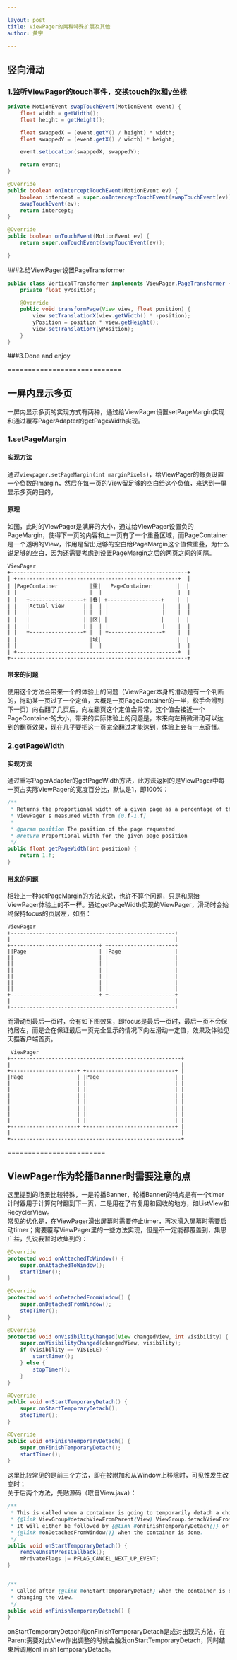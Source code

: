 ```yaml
---

layout: post
title: ViewPager的两种特殊扩展及其他
author: 黄宇

---
```


## 竖向滑动
### 1.监听ViewPager的touch事件，交换touch的x和y坐标

```java
private MotionEvent swapTouchEvent(MotionEvent event) {
    float width = getWidth();
    float height = getHeight();

    float swappedX = (event.getY() / height) * width;
    float swappedY = (event.getX() / width) * height;

    event.setLocation(swappedX, swappedY);

    return event;
}

@Override
public boolean onInterceptTouchEvent(MotionEvent ev) {
    boolean intercept = super.onInterceptTouchEvent(swapTouchEvent(ev));
    swapTouchEvent(ev);
    return intercept;
}

@Override
public boolean onTouchEvent(MotionEvent ev) {
    return super.onTouchEvent(swapTouchEvent(ev));

}
```

###2.给ViewPager设置PageTransformer

```java
public class VerticalTransformer implements ViewPager.PageTransformer {
    private float yPosition;

    @Override
    public void transformPage(View view, float position) {
        view.setTranslationX(view.getWidth() * -position);
        yPosition = position * view.getHeight();
        view.setTranslationY(yPosition);
    }
}

```

###3.Done and enjoy

============================

## 一屏内显示多页
一屏内显示多页的实现方式有两种，通过给ViewPager设置setPageMargin实现和通过覆写PagerAdapter的getPageWidth实现。

### 1.setPageMargin
#### 实现方法
通过```viewpager.setPageMargin(int marginPixels)```，给ViewPager的每页设置一个负数的margin，然后在每一页的View留足够的空白给这个负值，来达到一屏显示多页的目的。  
#### 原理
如图，此时的ViewPager是满屏的大小，通过给ViewPager设置负的PageMargin，使得下一页的内容和上一页有了一个重叠区域，而PageContainer是一个透明的View，作用是留出足够的空白给PageMargin这个值做重叠，为什么说足够的空白，因为还需要考虑到设置PageMargin之后的两页之间的间隔。  

```
ViewPager
+--------------------------------------------------------+
| +---------------------------------------------------+  |
| |PageContainer          |重|   PageContainer        |  |
| |                       |  |                        |  |
| |   +-----------------+ |叠| +-----------------+    |  |
| |   |Actual View      | |  | |                 |    |  |
| |   |                 | |  | |                 |    |  |
| |   |                 | |区| |                 |    |  |
| |   |                 | |  | |                 |    |  |
| |   +-----------------+ |  | +-----------------+    |  |
| |                       |域|                        |  |
| |                       |  |                        |  |
| +---------------------------------------------------+  |
+--------------------------------------------------------+

```

#### 带来的问题
使用这个方法会带来一个的体验上的问题（ViewPager本身的滑动是有一个判断的，拖动某一页过了一个定值，大概是一页PageContainer的一半，松手会滑到下一页）向右翻了几页后，向左翻页这个定值会异常，这个值会接近一个PageContainer的大小，带来的实际体验上的问题是，本来向左稍微滑动可以达到的翻页效果，现在几乎要把这一页完全翻过才能达到，体验上会有一点奇怪。

### 2.getPageWidth
#### 实现方法
通过重写PagerAdapter的getPageWidth方法，此方法返回的是ViewPager中每一页占实际ViewPager的宽度百分比，默认是1，即100%：  

```java
/**
 * Returns the proportional width of a given page as a percentage of the
 * ViewPager's measured width from (0.f-1.f]
 *
 * @param position The position of the page requested
 * @return Proportional width for the given page position
 */
public float getPageWidth(int position) {
    return 1.f;
}
```

#### 带来的问题
相较上一种setPageMargin的方法来说，也许不算个问题，只是和原始ViewPager体验上的不一样。通过getPageWidth实现的ViewPager，滑动时会始终保持focus的页居左，如图：


```
ViewPager
+----------------------------------------------------+
|                                                    |
+----------------------------+ +---------------------+
||Page                       | |Page                 |
||                           | |                     |
||                           | |                     |
||                           | |                     |
||                           | |                     |
||                           | |                     |
||                           | |                     |
+----------------------------+ +---------------------+
|                                                    |
+----------------------------------------------------+

```


而滑动到最后一页时，会有如下图效果，即focus是最后一页时，最后一页不会保持居左，而是会在保证最后一页完全显示的情况下向左滑动一定值，效果及体验见天猫客户端首页。

```
 ViewPager
+------------------------------------------------------+
|                                                      |
+---------------------+ +----------------------------+ |
|Page                 | |Page                        | |
|                     | |                            | |
|                     | |                            | |
|                     | |                            | |
|                     | |                            | |
|                     | |                            | |
|                     | |                            | |
|                     | |                            | |
+---------------------+ +----------------------------+ |
|                                                      |
+------------------------------------------------------+

```

========================


## ViewPager作为轮播Banner时需要注意的点
这里提到的场景比较特殊，一是轮播Banner，轮播Banner的特点是有一个timer计时器用于计算何时翻到下一页，二是用在了有复用和回收的地方，如ListView和RecyclerView。  
常见的优化是，在ViewPager滑出屏幕时需要停止timer，再次滑入屏幕时需要启动timer；需要覆写ViewPager里的一些方法实现，但是不一定能都覆盖到，集思广益，先说我暂时收集到的：  

```java
@Override
protected void onAttachedToWindow() {
    super.onAttachedToWindow();
    startTimer();
}

@Override
protected void onDetachedFromWindow() {
    super.onDetachedFromWindow();
    stopTimer();
}

@Override
protected void onVisibilityChanged(View changedView, int visibility) {
    super.onVisibilityChanged(changedView, visibility);
    if (visibility == VISIBLE) {
        startTimer();
    } else {
        stopTimer();
    }
}

@Override
public void onStartTemporaryDetach() {
    super.onStartTemporaryDetach();
    stopTimer();
}

@Override
public void onFinishTemporaryDetach() {
    super.onFinishTemporaryDetach();
    startTimer();
}
```

这里比较常见的是前三个方法，即在被附加和从Window上移除时，可见性发生改变时；  
关于后两个方法，先贴源码（取自View.java）：  

```java
/**
 * This is called when a container is going to temporarily detach a child, with
 * {@link ViewGroup#detachViewFromParent(View) ViewGroup.detachViewFromParent}.
 * It will either be followed by {@link #onFinishTemporaryDetach()} or
 * {@link #onDetachedFromWindow()} when the container is done.
 */
public void onStartTemporaryDetach() {
    removeUnsetPressCallback();
    mPrivateFlags |= PFLAG_CANCEL_NEXT_UP_EVENT;
}


/**
 * Called after {@link #onStartTemporaryDetach} when the container is done
 * changing the view.
 */
public void onFinishTemporaryDetach() {
}
 ```   
onStartTemporaryDetach和onFinishTemporaryDetach是成对出现的方法，在Parent需要对此View作出调整的时候会触发onStartTemporaryDetach，同时结束后调用onFinishTemporaryDetach。